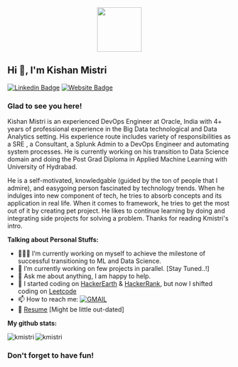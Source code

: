 <div id="header" align="center">
  <img src="https://media.giphy.com/media/M9gbBd9nbDrOTu1Mqx/giphy.gif" width="100"/>
</div>

## Hi 👋, I'm Kishan Mistri

[![Linkedin Badge](https://img.shields.io/badge/-LinkedIn-0e76a8?style=flat-square&logo=Linkedin&logoColor=white)](https://www.linkedin.com/in/kishan-mistri/)
[![Website Badge](https://img.shields.io/badge/Website-3b5998?style=flat-square&logo=google-chrome&logoColor=white)](https://kishan-mistri.netlify.app/)


### Glad to see you here! 

Kishan Mistri is an experienced DevOps Engineer at Oracle, India with 4+ years of professional experience in the Big Data technological and Data Analytics setting. His experience route includes variety of responsibilities as a SRE , a Consultant, a Splunk Admin to a DevOps Engineer and automating system processes. He is currently working on his transition to Data Science domain and doing the Post Grad Diploma in Applied Machine Learning with University of Hydrabad.

He is a self-motivated, knowledgable (guided by the ton of people that I admire), and easygoing person fascinated by technology trends. When he indulges into new component of tech, he tries to absorb concepts and its application in real life. When it comes to framework, he tries to get the most out of it by creating pet project. He likes to continue learning by doing and integrating side projects for solving a problem. Thanks for reading Kmistri's intro. 

**Talking about Personal Stuffs:**

- 👨🏻‍💻 I’m currently working on myself to achieve the milestone of successful transitioning to ML and Data Science.
- 🚀 I’m currently working on few projects in parallel. [Stay Tuned..!]
- 💬 Ask me about anything, I am happy to help.
- 📝 I started coding on [HackerEarth](https://www.hackerearth.com/@14bit029) & [HackerRank](https://www.hackerrank.com/14bit029), but now I shifted coding on [Leetcode](https://leetcode.com/kmistri/)
- 📫 How to reach me: [![GMAIL](https://img.shields.io/badge/-GMAIL-FF0000?style=flat-square&logo=gmail&logoColor=white)](mailto:kishan.mistri.111@gmail.com?subject=[GitHub]%20<SUBJECT>)
- 📝 [Resume](https://drive.google.com/file/d/1etaCwOFlTbQS2Ko21aaokjFZhpjb9ODJ/view?usp=sharing)  [Might be little out-dated]


**My github stats:**

<p><img align="left" src="https://github-readme-stats.vercel.app/api/top-langs?username=KishanMistri&show_icons=true&locale=en&layout=compact" alt="kmistri" /></p>
<p><img align="center" src="https://github-readme-stats.vercel.app/api?username=KishanMistri&show_icons=true&locale=en" alt="kmistri" /></p>


<h3 align="left">Don't forget to have fun! </h3>
